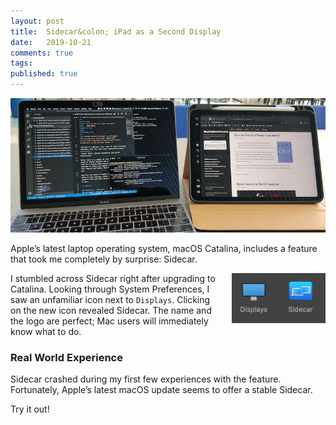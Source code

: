 ```yaml
---
layout: post
title:  Sidecar&colon; iPad as a Second Display
date:   2019-10-21
comments: true
tags: 
published: true
---
```

<img src="/images/sidecar_macbook_ipad_rayhightower_bridgetown_partners.jpg" alt="Sidecar: iPad as a Second Display. Zero to One. Bridgetown Partners" title="Sidecar: iPad as a Second Display. Zero to One. Bridgetown Partners">

Apple’s latest laptop operating system, macOS Catalina, includes a feature that took me completely by surprise: Sidecar.

<!--more-->

<img style="margin-left:20px" src="/images/sidecar_icon_macos.png" width="150" align="right" alt="Sidecar icon in macOS Catalina" title="Sidecar icon in macOS Catalina" />

I stumbled across Sidecar right after upgrading to Catalina. Looking through System Preferences, I saw an unfamiliar icon next to `Displays`. Clicking on the new icon revealed Sidecar. The name and the logo are perfect; Mac users will immediately know what to do.

### Real World Experience

Sidecar crashed during my first few experiences with the feature. Fortunately, Apple’s latest macOS update seems to offer a stable Sidecar.

Try it out!
